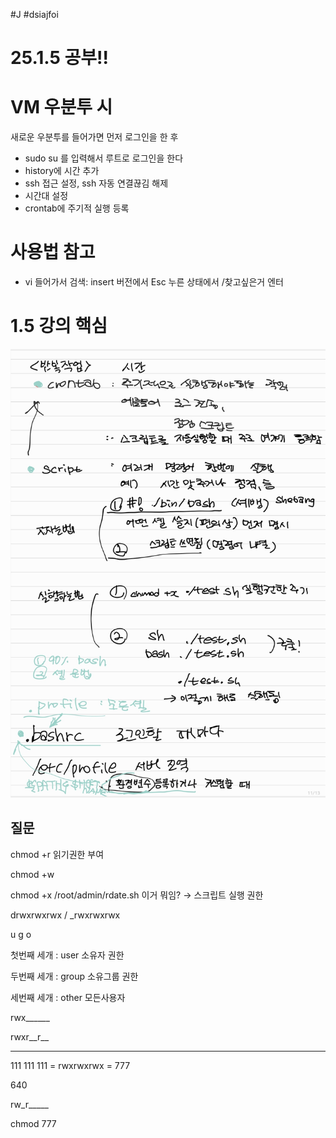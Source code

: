 #J
#dsiajfoi

# 25.1.5 공부!!

# VM 우분투 시

새로운 우분투를 들어가면 먼저 로그인을 한 후

- sudo su 를 입력해서 루트로 로그인을 한다
- history에 시간 추가
- ssh 접근 설정, ssh 자동 연결끊김 해제
- 시간대 설정
- crontab에 주기적 실행 등록

# 사용법 참고

- vi 들어가서 검색: insert 버전에서 Esc 누른 상태에서 /찾고싶은거 엔터

# 1.5 강의 핵심

![image.png](./image.png)


## 질문

chmod +r 읽기권한 부여

chmod +w

chmod +x /root/admin/rdate.sh    이거 뭐임? → 스크립트 실행 권한

drwxrwxrwx / _rwxrwxrwx

u g o

첫번째 세개 : user 소유자 권한

두번째 세개 : group 소유그룹 권한

세번째 세개  : other 모든사용자

rwx______ 

rwxr__r__

___ ___ ___

111 111 111 = rwxrwxrwx = 777

640

rw_r_____

chmod 777
